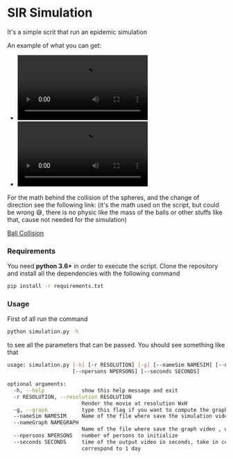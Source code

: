 # SIR Simulation

It's a simple scrit that run an epidemic simulation

An example of what you can get:  
- ![Simulation](https://user-images.githubusercontent.com/43886147/109726410-ffbe7880-7bb2-11eb-9f0f-05fb836a64e3.mp4)  
- ![Graph](https://user-images.githubusercontent.com/43886147/109726435-0816b380-7bb3-11eb-9dde-6a5cf8c11c52.mp4)

For the math behind the collision of the spheres, and the change of direction see the following link: (it's the math used on the script, but could be wrong 😅, there is no physic like the mass of the balls or other stuffs like that, cause not needed for the simulation)  

[Ball Collision](https://github.com/vlnraf/CMCS/blob/master/continous_models/simulation/Ball%20collision.pdf)

### Requirements

You need **python 3.6+** in order to execute the script. Clone the repository and install all the dependencies with the following command
```sh
pip install -r requirements.txt
```

### Usage

First of all run the command
```sh
python simulation.py -h
```
to see all the parameters that can be passed. You should see something like that
```sh
usage: simulation.py [-h] [-r RESOLUTION] [-g] [--nameSim NAMESIM] [--nameGraph NAMEGRAPH]
                     [--npersons NPERSONS] [--seconds SECONDS]

optional arguments:
  -h, --help            show this help message and exit
  -r RESOLUTION, --resolution RESOLUTION
                        Render the movie at resolution WxH
  -g, --graph           type this flag if you want to compute the graph
  --nameSim NAMESIM     Name of the file where save the simulation video , use .mp4
  --nameGraph NAMEGRAPH
                        Name of the file where save the graph video , use .mp4
  --npersons NPERSONS   number of persons to initialize
  --seconds SECONDS     time of the output video in seconds, take in consideration that every second
                        correspond to 1 day
```
